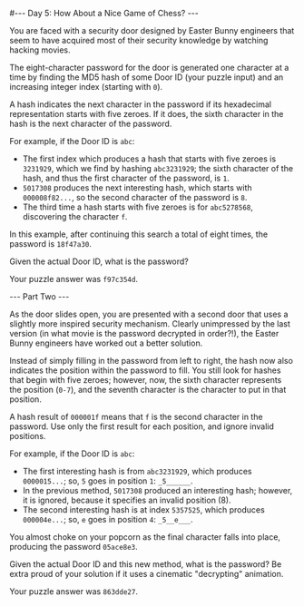 #--- Day 5: How About a Nice Game of Chess? ---

You are faced with a security door designed by Easter Bunny engineers that seem to have acquired most of their security knowledge by watching hacking movies.

The eight-character password for the door is generated one character at a time by finding the MD5 hash of some Door ID (your puzzle input) and an increasing integer index (starting with ``0``).

A hash indicates the next character in the password if its hexadecimal representation starts with five zeroes. If it does, the sixth character in the hash is the next character of the password.

For example, if the Door ID is ``abc``:

 - The first index which produces a hash that starts with five zeroes is ``3231929``, which we find by hashing ``abc3231929``; the sixth character of the hash, and thus the first character of the password, is ``1``.
 - ``5017308`` produces the next interesting hash, which starts with ``000008f82...``, so the second character of the password is ``8``.
 - The third time a hash starts with five zeroes is for ``abc5278568``, discovering the character ``f``.  
 
In this example, after continuing this search a total of eight times, the password is ``18f47a30``.

Given the actual Door ID, what is the password?

Your puzzle answer was ``f97c354d``.

--- Part Two ---

As the door slides open, you are presented with a second door that uses a slightly more inspired security mechanism. Clearly unimpressed by the last version (in what movie is the password decrypted in order?!), the Easter Bunny engineers have worked out a better solution.

Instead of simply filling in the password from left to right, the hash now also indicates the position within the password to fill. You still look for hashes that begin with five zeroes; however, now, the sixth character represents the position (``0-7``), and the seventh character is the character to put in that position.

A hash result of ``000001f`` means that ``f`` is the second character in the password. Use only the first result for each position, and ignore invalid positions.

For example, if the Door ID is ``abc``:

 - The first interesting hash is from ``abc3231929``, which produces ``0000015...``; so, ``5`` goes in position ``1``: ``_5______``.
 - In the previous method, ``5017308`` produced an interesting hash; however, it is ignored, because it specifies an invalid position (8).
 - The second interesting hash is at index ``5357525``, which produces ``000004e...``; so, ``e`` goes in position ``4``: ``_5__e___``.  

You almost choke on your popcorn as the final character falls into place, producing the password ``05ace8e3``.

Given the actual Door ID and this new method, what is the password? Be extra proud of your solution if it uses a cinematic "decrypting" animation.

Your puzzle answer was ``863dde27``.

